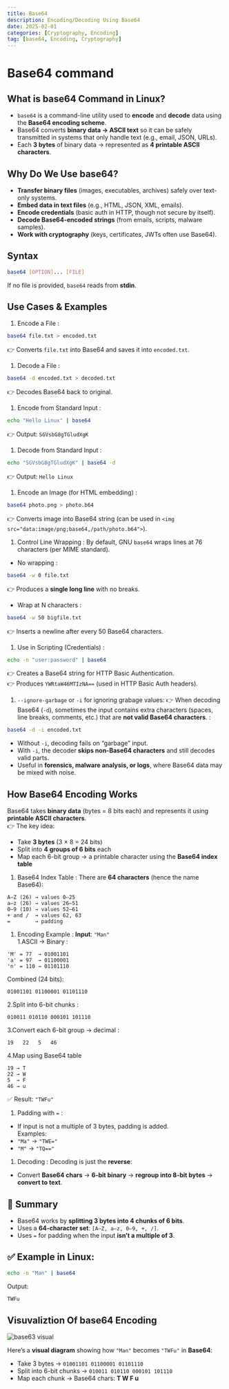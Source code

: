 ```yaml
---
title: Base64
description: Encoding/Decoding Using Base64
date: 2025-02-01
categories: [Cryptography, Encoding]
tag: [base64, Encoding, Cryptography]
---
```


# Base64 command

## What is base64 Command in Linux?

- `base64` is a command-line utility used to **encode** and **decode** data using the **Base64 encoding scheme**.
- Base64 converts **binary data → ASCII text** so it can be safely transmitted in systems that only handle text (e.g., email, JSON, URLs).
- Each **3 bytes** of binary data → represented as **4 printable ASCII characters**.

## Why Do We Use base64?

- **Transfer binary files** (images, executables, archives) safely over text-only systems.
- **Embed data in text files** (e.g., HTML, JSON, XML, emails).
- **Encode credentials** (basic auth in HTTP, though not secure by itself).
- **Decode Base64-encoded strings** (from emails, scripts, malware samples).
- **Work with cryptography** (keys, certificates, JWTs often use Base64).

## Syntax
```bash
base64 [OPTION]... [FILE]
```
If no file is provided, `base64` reads from **stdin**.

## Use Cases & Examples

1. Encode a File
: 
```bash
base64 file.txt > encoded.txt
```
👉 Converts `file.txt` into Base64 and saves it into `encoded.txt`.

1. Decode a File
: 
```bash
base64 -d encoded.txt > decoded.txt
```
👉 Decodes Base64 back to original.

1. Encode from Standard Input
: 
```bash
echo "Hello Linux" | base64
```
👉 Output: `SGVsbG8gTGludXgK`

1. Decode from Standard Input
: 
```bash
echo "SGVsbG8gTGludXgK" | base64 -d
```
👉 Output: `Hello Linux`

1. Encode an Image (for HTML embedding)
: 
```bash
base64 photo.png > photo.b64
```
👉 Converts image into Base64 string (can be used in `<img src="data:image/png;base64,/path/photo.b64">`).

1. Control Line Wrapping
: 
By default, GNU `base64` wraps lines at 76 characters (per MIME standard).
- No wrapping
: 
```bash
base64 -w 0 file.txt
```
👉 Produces a **single long line** with no breaks.
- Wrap at N characters
: 
```bash
base64 -w 50 bigfile.txt
```
👉 Inserts a newline after every 50 Base64 characters.

1. Use in Scripting (Credentials)
: 
```bash
echo -n "user:password" | base64
```
👉 Creates a Base64 string for HTTP Basic Authentication.<br>
👉 Produces `YWRtaW46MTIzNA==` (used in HTTP Basic Auth headers).

1. `--ignore-garbage` or `-i` for ignoring grabage values:
👉 When decoding Base64 (`-d`), sometimes the input contains extra characters (spaces, line breaks, comments, etc.) that are **not valid Base64 characters**.
: 
```bash
base64 -d -i encoded.txt
```
- Without `-i`, decoding fails on “garbage” input.
- With `-i`, the decoder **skips non-Base64 characters** and still decodes valid parts.
- Useful in **forensics, malware analysis, or logs**, where Base64 data may be mixed with noise.



## How Base64 Encoding Works

Base64 takes **binary data** (bytes = 8 bits each) and represents it using **printable ASCII characters**.
<br>
👉 The key idea:

- Take **3 bytes** (3 × 8 = 24 bits)
- Split into **4 groups of 6 bits** each
- Map each 6-bit group → a printable character using the **Base64 index table**

1. Base64 Index Table
: 
There are **64 characters** (hence the name Base64):
```text
A–Z (26) → values 0–25  
a–z (26) → values 26–51  
0–9 (10) → values 52–61  
+ and /  → values 62, 63
=        → padding
```

1. Encoding Example
: 
**Input**: `"Man"`<br>
1.ASCII → Binary
: 
```text
'M' = 77  → 01001101  
'a' = 97  → 01100001  
'n' = 110 → 01101110
```
Combined (24 bits):
```text
01001101 01100001 01101110
```
2.Split into 6-bit chunks
: 
```text
010011 010110 000101 101110
```
3.Convert each 6-bit group → decimal
: 
```text
19   22   5   46
```
4.Map using Base64 table
```text
19 → T  
22 → W  
5  → F  
46 → u
```
✅ Result: `"TWFu"`


1. Padding with `=`
: 
- If input is not a multiple of 3 bytes, padding is added.<br>
Examples:
- `"Ma"` → `"TWE="`
- `"M"` → `"TQ=="`

1. Decoding
: 
Decoding is just the **reverse**:
- Convert **Base64 chars** → **6-bit binary** → **regroup into 8-bit bytes** → **convert to text**.

## 🔹 Summary

- Base64 works by **splitting 3 bytes into 4 chunks of 6 bits**.
- Uses a **64-character set**: `[A–Z, a–z, 0–9, +, /]`.
- Uses `=` for padding when the input **isn’t a multiple of 3**.

## ✅ Example in Linux:

```bash
echo -n "Man" | base64
```
Output: 
```bash
TWFu
```

## Visuvaliztion Of base64 Encoding

![base63 visual](/posts/Cryptography/base64visual)

Here’s a **visual diagram** showing how `"Man"` becomes `"TWFu"` in **Base64**: <br>
- Take 3 bytes → `01001101 01100001 01101110`
- Split into 6-bit chunks → `010011 010110 000101 101110`
- Map each chunk → Base64 chars: **T W F u**
